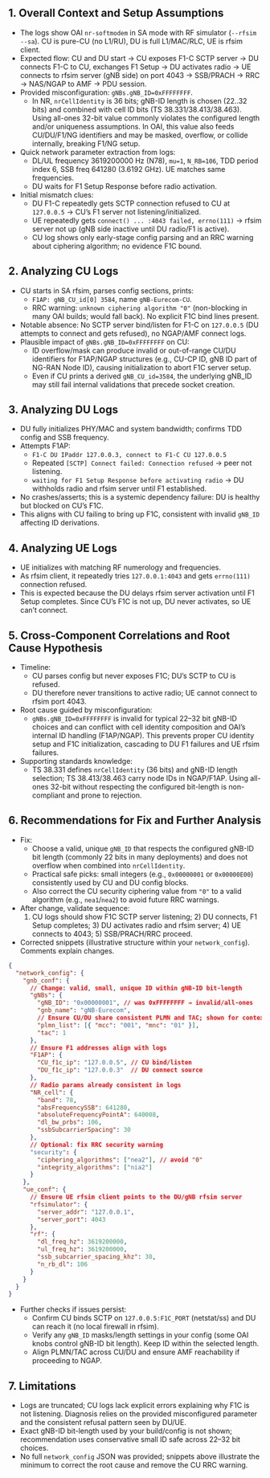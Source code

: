 ## 1. Overall Context and Setup Assumptions

- The logs show OAI `nr-softmodem` in SA mode with RF simulator (`--rfsim --sa`). CU is pure-CU (no L1/RU), DU is full L1/MAC/RLC, UE is rfsim client.
- Expected flow: CU and DU start → CU exposes F1-C SCTP server → DU connects F1-C to CU, exchanges F1 Setup → DU activates radio → UE connects to rfsim server (gNB side) on port 4043 → SSB/PRACH → RRC → NAS/NGAP to AMF → PDU session.
- Provided misconfiguration: `gNBs.gNB_ID=0xFFFFFFFF`.
  - In NR, `nrCellIdentity` is 36 bits; gNB-ID length is chosen (22..32 bits) and combined with cell ID bits (TS 38.331/38.413/38.463). Using all-ones 32-bit value commonly violates the configured length and/or uniqueness assumptions. In OAI, this value also feeds CU/DU/F1/NG identifiers and may be masked, overflow, or collide internally, breaking F1/NG setup.
- Quick network parameter extraction from logs:
  - DL/UL frequency 3619200000 Hz (N78), `mu=1`, `N_RB=106`, TDD period index 6, SSB freq 641280 (3.6192 GHz). UE matches same frequencies.
  - DU waits for F1 Setup Response before radio activation.
- Initial mismatch clues:
  - DU F1-C repeatedly gets SCTP connection refused to CU at `127.0.0.5` → CU’s F1 server not listening/initialized.
  - UE repeatedly gets `connect() ... :4043 failed, errno(111)` → rfsim server not up (gNB side inactive until DU radio/F1 is active).
  - CU log shows only early-stage config parsing and an RRC warning about ciphering algorithm; no evidence F1C bound.

## 2. Analyzing CU Logs

- CU starts in SA rfsim, parses config sections, prints:
  - `F1AP: gNB_CU_id[0] 3584`, name `gNB-Eurecom-CU`.
  - RRC warning: `unknown ciphering algorithm "0"` (non-blocking in many OAI builds; would fall back). No explicit F1C bind lines present.
- Notable absence: No SCTP server bind/listen for F1-C on `127.0.0.5` (DU attempts to connect and gets refused), no NGAP/AMF connect logs.
- Plausible impact of `gNBs.gNB_ID=0xFFFFFFFF` on CU:
  - ID overflow/mask can produce invalid or out-of-range CU/DU identifiers for F1AP/NGAP structures (e.g., CU-CP ID, gNB ID part of NG-RAN Node ID), causing initialization to abort F1C server setup.
  - Even if CU prints a derived `gNB_CU_id=3584`, the underlying gNB_ID may still fail internal validations that precede socket creation.

## 3. Analyzing DU Logs

- DU fully initializes PHY/MAC and system bandwidth; confirms TDD config and SSB frequency.
- Attempts F1AP:
  - `F1-C DU IPaddr 127.0.0.3, connect to F1-C CU 127.0.0.5`
  - Repeated `[SCTP] Connect failed: Connection refused` → peer not listening.
  - `waiting for F1 Setup Response before activating radio` → DU withholds radio and rfsim server until F1 established.
- No crashes/asserts; this is a systemic dependency failure: DU is healthy but blocked on CU’s F1C.
- This aligns with CU failing to bring up F1C, consistent with invalid `gNB_ID` affecting ID derivations.

## 4. Analyzing UE Logs

- UE initializes with matching RF numerology and frequencies.
- As rfsim client, it repeatedly tries `127.0.0.1:4043` and gets `errno(111)` connection refused.
- This is expected because the DU delays rfsim server activation until F1 Setup completes. Since CU’s F1C is not up, DU never activates, so UE can’t connect.

## 5. Cross-Component Correlations and Root Cause Hypothesis

- Timeline:
  - CU parses config but never exposes F1C; DU’s SCTP to CU is refused.
  - DU therefore never transitions to active radio; UE cannot connect to rfsim port 4043.
- Root cause guided by misconfiguration:
  - `gNBs.gNB_ID=0xFFFFFFFF` is invalid for typical 22–32 bit gNB-ID choices and can conflict with cell identity composition and OAI’s internal ID handling (F1AP/NGAP). This prevents proper CU identity setup and F1C initialization, cascading to DU F1 failures and UE rfsim failures.
- Supporting standards knowledge:
  - TS 38.331 defines `nrCellIdentity` (36 bits) and gNB-ID length selection; TS 38.413/38.463 carry node IDs in NGAP/F1AP. Using all-ones 32-bit without respecting the configured bit-length is non-compliant and prone to rejection.

## 6. Recommendations for Fix and Further Analysis

- Fix:
  - Choose a valid, unique `gNB_ID` that respects the configured gNB-ID bit length (commonly 22 bits in many deployments) and does not overflow when combined into `nrCellIdentity`.
  - Practical safe picks: small integers (e.g., `0x00000001` or `0x00000E00`) consistently used by CU and DU config blocks.
  - Also correct the CU security ciphering value from `"0"` to a valid algorithm (e.g., `nea1`/`nea2`) to avoid future RRC warnings.
- After change, validate sequence:
  1) CU logs should show F1C SCTP server listening; 2) DU connects, F1 Setup completes; 3) DU activates radio and rfsim server; 4) UE connects to 4043; 5) SSB/PRACH/RRC proceed.
- Corrected snippets (illustrative structure within your `network_config`). Comments explain changes.

```json
{
  "network_config": {
    "gnb_conf": {
      // Change: valid, small, unique ID within gNB-ID bit-length
      "gNBs": {
        "gNB_ID": "0x00000001", // was 0xFFFFFFFF → invalid/all-ones
        "gnb_name": "gNB-Eurecom",
        // Ensure CU/DU share consistent PLMN and TAC; shown for context
        "plmn_list": [{ "mcc": "001", "mnc": "01" }],
        "tac": 1
      },
      // Ensure F1 addresses align with logs
      "F1AP": {
        "CU_f1c_ip": "127.0.0.5", // CU bind/listen
        "DU_f1c_ip": "127.0.0.3"  // DU connect source
      },
      // Radio params already consistent in logs
      "NR_cell": {
        "band": 78,
        "absFrequencySSB": 641280,
        "absoluteFrequencyPointA": 640008,
        "dl_bw_prbs": 106,
        "ssbSubcarrierSpacing": 30
      },
      // Optional: fix RRC security warning
      "security": {
        "ciphering_algorithms": ["nea2"], // avoid "0"
        "integrity_algorithms": ["nia2"]
      }
    },
    "ue_conf": {
      // Ensure UE rfsim client points to the DU/gNB rfsim server
      "rfsimulator": {
        "server_addr": "127.0.0.1",
        "server_port": 4043
      },
      "rf": {
        "dl_freq_hz": 3619200000,
        "ul_freq_hz": 3619200000,
        "ssb_subcarrier_spacing_khz": 30,
        "n_rb_dl": 106
      }
    }
  }
}
```

- Further checks if issues persist:
  - Confirm CU binds SCTP on `127.0.0.5:F1C_PORT` (netstat/ss) and DU can reach it (no local firewall in rfsim).
  - Verify any `gNB_ID` masks/length settings in your config (some OAI knobs control gNB-ID bit length). Keep ID within the selected length.
  - Align PLMN/TAC across CU/DU and ensure AMF reachability if proceeding to NGAP.

## 7. Limitations

- Logs are truncated; CU logs lack explicit errors explaining why F1C is not listening. Diagnosis relies on the provided misconfigured parameter and the consistent refusal pattern seen by DU/UE.
- Exact gNB-ID bit-length used by your build/config is not shown; recommendation uses conservative small ID safe across 22–32 bit choices.
- No full `network_config` JSON was provided; snippets above illustrate the minimum to correct the root cause and remove the CU RRC warning.
